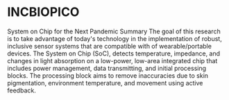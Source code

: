 # INCBIOPICO
System on Chip for the Next Pandemic
Summary
The goal of this research is to take advantage of today's technology in the implementation of robust, inclusive sensor systems that are compatible with of wearable/portable devices. The System on Chip (SoC), detects temperature, impedance, and changes in light absorption on a low-power, low-area integrated chip that includes power management, data transmitting, and initial processing blocks. The processing block aims to remove inaccuracies due to skin pigmentation, environment temperature, and movement using active feedback.
